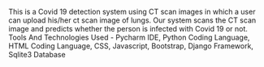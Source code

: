This is a Covid 19 detection system using CT scan images in which a user can upload his/her ct scan image of lungs. Our system scans the CT scan image and predicts whether the person is infected with Covid 19 or not. Tools And Technologies Used - Pycharm IDE, Python Coding Language, HTML Coding Language, CSS, Javascript, Bootstrap, Django Framework, Sqlite3 Database 
